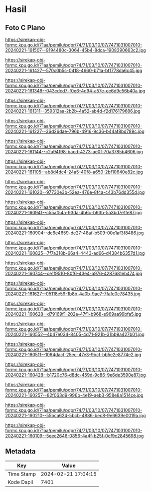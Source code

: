 # Hasil

## Foto C Plano

https://sirekap-obj-formc.kpu.go.id/71aa/pemilu/pdpr/74/71/03/10/07/7471031007010-20240221-161507--9194480c-3064-45b4-8dca-1908390663c2.jpg

https://sirekap-obj-formc.kpu.go.id/71aa/pemilu/pdpr/74/71/03/10/07/7471031007010-20240221-161427--570c0b5c-0418-4660-b71a-bf1778da6c45.jpg

https://sirekap-obj-formc.kpu.go.id/71aa/pemilu/pdpr/74/71/03/10/07/7471031007010-20240221-161348--043cdcd7-f0e6-4d94-a57e-ee6d9c56b40a.jpg

https://sirekap-obj-formc.kpu.go.id/71aa/pemilu/pdpr/74/71/03/10/07/7471031007010-20240221-161311--359312aa-2b2b-4a52-ab4d-f2d176179686.jpg

https://sirekap-obj-formc.kpu.go.id/71aa/pemilu/pdpr/74/71/03/10/07/7471031007010-20240221-161227--36d26dae-796b-4916-9c36-b44af8bd789c.jpg

https://sirekap-obj-formc.kpu.go.id/71aa/pemilu/pdpr/74/71/03/10/07/7471031007010-20240221-161144--c2a94f98-bacd-4273-ae0f-70a3785b4606.jpg

https://sirekap-obj-formc.kpu.go.id/71aa/pemilu/pdpr/74/71/03/10/07/7471031007010-20240221-161105--ab8d4dc4-24a5-40f8-a650-2bf10640e82c.jpg

https://sirekap-obj-formc.kpu.go.id/71aa/pemilu/pdpr/74/71/03/10/07/7471031007010-20240221-161020--97730e3b-52ea-476e-8f4a-c43b76dd355d.jpg

https://sirekap-obj-formc.kpu.go.id/71aa/pemilu/pdpr/74/71/03/10/07/7471031007010-20240221-160941--c55af54a-93da-4b6c-b93b-5a3bd7e1fe87.jpg

https://sirekap-obj-formc.kpu.go.id/71aa/pemilu/pdpr/74/71/03/10/07/7471031007010-20240221-160904--dc6e4659-de27-48af-b509-00e1af3f8486.jpg

https://sirekap-obj-formc.kpu.go.id/71aa/pemilu/pdpr/74/71/03/10/07/7471031007010-20240221-160825--7f7a318b-66a4-4443-ad66-d4384b6357d1.jpg

https://sirekap-obj-formc.kpu.go.id/71aa/pemilu/pdpr/74/71/03/10/07/7471031007010-20240221-160744--ce1f9510-80f6-43e4-a976-4287681eb474.jpg

https://sirekap-obj-formc.kpu.go.id/71aa/pemilu/pdpr/74/71/03/10/07/7471031007010-20240221-161627--05118e59-1b8b-4a0b-9ae7-7fafe0c78435.jpg

https://sirekap-obj-formc.kpu.go.id/71aa/pemilu/pdpr/74/71/03/10/07/7471031007010-20240221-160628--d79169f1-202a-47f1-b968-e969aa99bfa5.jpg

https://sirekap-obj-formc.kpu.go.id/71aa/pemilu/pdpr/74/71/03/10/07/7471031007010-20240221-160552--4b47e034-8405-4d71-921b-31bb9a427b01.jpg

https://sirekap-obj-formc.kpu.go.id/71aa/pemilu/pdpr/74/71/03/10/07/7471031007010-20240221-160511--1064dacf-25ec-47e3-9bcf-bb5e2e8774e2.jpg

https://sirekap-obj-formc.kpu.go.id/71aa/pemilu/pdpr/74/71/03/10/07/7471031007010-20240221-160428--b1720c76-d8dc-459d-9c86-9e6de3590e87.jpg

https://sirekap-obj-formc.kpu.go.id/71aa/pemilu/pdpr/74/71/03/10/07/7471031007010-20240221-160257--82f063d9-996b-4e19-aeb3-958e8a1514ce.jpg

https://sirekap-obj-formc.kpu.go.id/71aa/pemilu/pdpr/74/71/03/10/07/7471031007010-20240221-160210--55bca624-5bcb-4886-bec8-9e6639e0019a.jpg

https://sirekap-obj-formc.kpu.go.id/71aa/pemilu/pdpr/74/71/03/10/07/7471031007010-20240221-160109--5eec2646-0856-4a4f-b25f-0cf9c2845698.jpg


## Metadata

| Key        | Value               |
| ---------- | ------------------- |
| Time Stamp | 2024-02-21 17:04:15 |
| Kode Dapil | 7401                |



